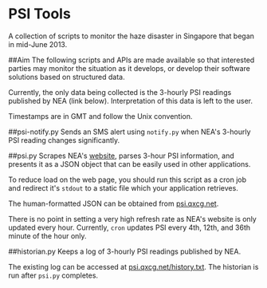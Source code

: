 PSI Tools
===
A collection of scripts to monitor the haze disaster in Singapore that began in mid-June 2013.

##Aim
The following scripts and APIs are made available so that interested parties may monitor the situation as it develops, or develop their software solutions based on structured data.

Currently, the only data being collected is the 3-hourly PSI readings published by NEA (link below). Interpretation of this data is left to the user.

Timestamps are in GMT and follow the Unix convention.

##psi-notify.py
Sends an SMS alert using `notify.py` when NEA's 3-hourly PSI reading changes significantly.

##psi.py
Scrapes NEA's [website](http://app2.nea.gov.sg/anti-pollution-radiation-protection/air-pollution/psi/psi-and-pm2-5-readings), parses 3-hour PSI information, and presents it as a JSON object that can be easily used in other applications.

To reduce load on the web page, you should run this script as a cron job and redirect it's `stdout` to a static file which your application retrieves. 

The human-formatted JSON can be obtained from [psi.qxcg.net](http://psi.qxcg.net).

There is no point in setting a very high refresh rate as NEA's website is only updated every hour. Currently, `cron` updates PSI every 4th, 12th, and 36th minute of the hour only.

##historian.py
Keeps a log of 3-hourly PSI readings published by NEA. 

The existing log can be accessed at [psi.qxcg.net/history.txt](http://psi.qxcg.net/history.txt). The historian is run after `psi.py` completes.